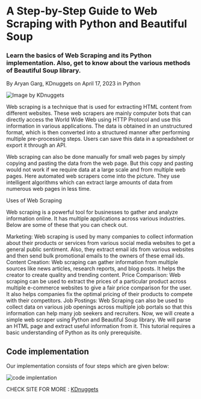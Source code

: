 # A Step-by-Step Guide to Web Scraping with Python and Beautiful Soup

### Learn the basics of Web Scraping and its Python implementation. Also, get to know about the various methods of Beautiful Soup library.
By Aryan Garg, KDnuggets on April 17, 2023 in Python

![Image by KDnuggets](https://www.kdnuggets.com/wp-content/uploads/garg_stepbystep_guide_web_scraping_python_beautiful_soup_5.png)

Web scraping is a technique that is used for extracting HTML content from different websites. These web scrapers are mainly computer bots that can directly access the World Wide Web using HTTP Protocol and use this information in various applications. The data is obtained in an unstructured format, which is then converted into a structured manner after performing multiple pre-processing steps. Users can save this data in a spreadsheet or export it through an API.

Web scraping can also be done manually for small web pages by simply copying and pasting the data from the web page. But this copy and pasting would not work if we require data at a large scale and from multiple web pages. Here automated web scrapers come into the picture. They use intelligent algorithms which can extract large amounts of data from numerous web pages in less time. 

 

 Uses of Web Scraping
  

  Web scraping is a powerful tool for businesses to gather and analyze information online. It has multiple applications across various industries. Below are some of these that you can check out.

  Marketing: Web scraping is used by many companies to collect information about their products or services from various social media websites to get a general public sentiment. Also, they extract email ids from various websites and then send bulk promotional emails to the owners of these email ids.
  Content Creation: Web scraping can gather information from multiple sources like news articles, research reports, and blog posts. It helps the creator to create quality and trending content.
  Price Comparison: Web scraping can be used to extract the prices of a particular product across multiple e-commerce websites to give a fair price comparison for the user. It also helps companies fix the optimal pricing of their products to compete with their competitors.
  Job Postings: Web Scraping can also be used to collect data on various job openings across multiple job portals so that this information can help many job seekers and recruiters.
  Now, we will create a simple web scraper using Python and Beautiful Soup library. We will parse an HTML page and extract useful information from it. This tutorial requires a basic understanding of Python as its only prerequisite.

## Code implementation
Our implementation consists of four steps which are given below:

![code implentation](https://www.kdnuggets.com/wp-content/uploads/garg_stepbystep_guide_web_scraping_python_beautiful_soup_1.png)

CHECK SITE FOR MORE : [KDnuggets](https://www.kdnuggets.com/wp-content/uploads/garg_stepbystep_guide_web_scraping_python_beautiful_soup_1.png)
